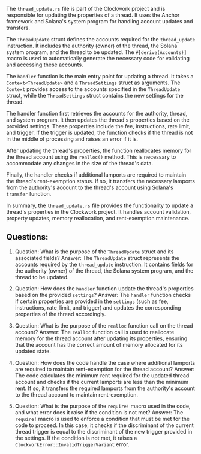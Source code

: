 
The `thread_update.rs` file is part of the Clockwork project and is responsible for updating the properties of a thread. It uses the Anchor framework and Solana's system program for handling account updates and transfers.

The `ThreadUpdate` struct defines the accounts required for the `thread_update` instruction. It includes the authority (owner) of the thread, the Solana system program, and the thread to be updated. The `#[derive(Accounts)]` macro is used to automatically generate the necessary code for validating and accessing these accounts.

The `handler` function is the main entry point for updating a thread. It takes a `Context<ThreadUpdate>` and a `ThreadSettings` struct as arguments. The `Context` provides access to the accounts specified in the `ThreadUpdate` struct, while the `ThreadSettings` struct contains the new settings for the thread.

The handler function first retrieves the accounts for the authority, thread, and system program. It then updates the thread's properties based on the provided settings. These properties include the fee, instructions, rate limit, and trigger. If the trigger is updated, the function checks if the thread is not in the middle of processing and raises an error if it is.

After updating the thread's properties, the function reallocates memory for the thread account using the `realloc()` method. This is necessary to accommodate any changes in the size of the thread's data.

Finally, the handler checks if additional lamports are required to maintain the thread's rent-exemption status. If so, it transfers the necessary lamports from the authority's account to the thread's account using Solana's `transfer` function.

In summary, the `thread_update.rs` file provides the functionality to update a thread's properties in the Clockwork project. It handles account validation, property updates, memory reallocation, and rent-exemption maintenance.
## Questions: 
 1. Question: What is the purpose of the `ThreadUpdate` struct and its associated fields?
   Answer: The `ThreadUpdate` struct represents the accounts required by the `thread_update` instruction. It contains fields for the authority (owner) of the thread, the Solana system program, and the thread to be updated.

2. Question: How does the `handler` function update the thread's properties based on the provided `settings`?
   Answer: The `handler` function checks if certain properties are provided in the `settings` (such as fee, instructions, rate_limit, and trigger) and updates the corresponding properties of the thread accordingly.

3. Question: What is the purpose of the `realloc` function call on the thread account?
   Answer: The `realloc` function call is used to reallocate memory for the thread account after updating its properties, ensuring that the account has the correct amount of memory allocated for its updated state.

4. Question: How does the code handle the case where additional lamports are required to maintain rent-exemption for the thread account?
   Answer: The code calculates the minimum rent required for the updated thread account and checks if the current lamports are less than the minimum rent. If so, it transfers the required lamports from the authority's account to the thread account to maintain rent-exemption.

5. Question: What is the purpose of the `require!` macro used in the code, and what error does it raise if the condition is not met?
   Answer: The `require!` macro is used to enforce a condition that must be met for the code to proceed. In this case, it checks if the discriminant of the current thread trigger is equal to the discriminant of the new trigger provided in the settings. If the condition is not met, it raises a `ClockworkError::InvalidTriggerVariant` error.
    